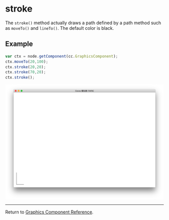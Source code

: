 # stroke

The `stroke()` method actually draws a path defined by a path method such as `moveTo()` and `lineTo()`. The default color is black.

## Example

```javascript
var ctx = node.getComponent(cc.GraphicsComponent);
ctx.moveTo(20,100);
ctx.stroke(20,20);
ctx.stroke(70,20);
ctx.stroke();
```

<a href="stroke.png"><img src="stroke.png"></a>

<hr>

Return to [Graphics Component Reference](../graphics.md).
